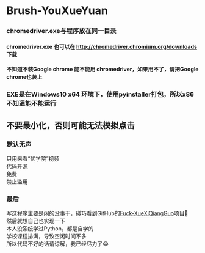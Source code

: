 # Brush-YouXueYuan

### chromedriver.exe与程序放在同一目录 ###
#### chromedriver.exe 也可以在 http://chromedriver.chromium.org/downloads 下载 ####
#### 不知道不装Google chrome 能不能用 chromedriver，如果用不了，请把Google chrome也装上 ####
  
### EXE是在Windows10 x64 环境下，使用pyinstaller打包，所以x86不知道能不能运行 ###
## 不要最小化，否则可能无法模拟点击 ##
### 默认无声 ###
只用来看“优学院”视频  
代码开源  
免费  
禁止滥用  
  
### 最后 ###  
写这程序主要是闲的没事干，碰巧看到GitHub的[Fuck-XueXiQiangGuo](https://github.com/fuck-xuexiqiangguo/Fuck-XueXiQiangGuo)项目🤪  
然后就想自己也实现一下  
本人没系统学过Python，都是自学的  
学校课程排满，导致空闲时间不多  
所以代码不好的话请谅解，我已经尽力了😂
